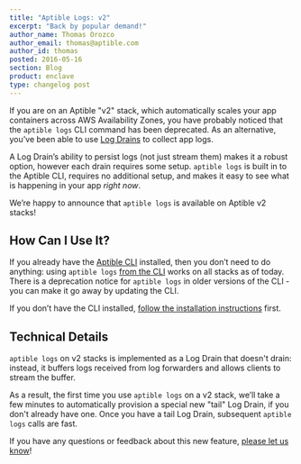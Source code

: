 ```yaml
---
title: "Aptible Logs: v2"
excerpt: "Back by popular demand!"
author_name: Thomas Orozco
author_email: thomas@aptible.com
author_id: thomas
posted: 2016-05-16
section: Blog
product: enclave
type: changelog post
---
```

If you are on an Aptible "v2" stack, which automatically scales your app containers across AWS Availability Zones, you have probably noticed that the `aptible logs` CLI command has been deprecated. As an alternative, you’ve been able to use [Log Drains][0] to collect app logs.

A Log Drain’s ability to persist logs (not just stream them) makes it a robust option, however each drain requires some setup. `aptible logs` is built in to the Aptible CLI, requires no additional setup, and makes it easy to see what is happening in your app _right now_.

We’re happy to announce that `aptible logs` is available on Aptible v2 stacks!

## How Can I Use It?
If you already have the [Aptible CLI][1] installed, then you don’t need to do anything: using `aptible logs` [from the CLI][2] works on all stacks as of today. There is a deprecation notice for `aptible logs` in older versions of the CLI -  you can make it go away by updating the CLI.

If you don’t have the CLI installed, [follow the installation instructions][3] first.

## Technical Details
`aptible logs` on v2 stacks is implemented as a Log Drain that doesn't drain: instead, it buffers logs received from log forwarders and allows clients to stream the buffer.

As a result, the first time you use `aptible logs` on a v2 stack, we’ll take a few minutes to automatically provision a special new "tail" Log Drain, if you don't already have one. Once you have a tail Log Drain, subsequent `aptible logs` calls are fast.

If you have any questions or feedback about this new feature, [please let us know][4]!

  [0]: /support/topics/paas/how-to-use-log-drains/
  [1]: https://github.com/aptible/aptible-cli
  [2]: /support/topics/cli/how-to-view-app-logs/
  [3]: https://github.com/aptible/aptible-cli#installation
  [4]: /contact/
